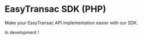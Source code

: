 EasyTransac SDK (PHP)
=====================

Make your EasyTransac API implementation easier with our SDK.

In development !